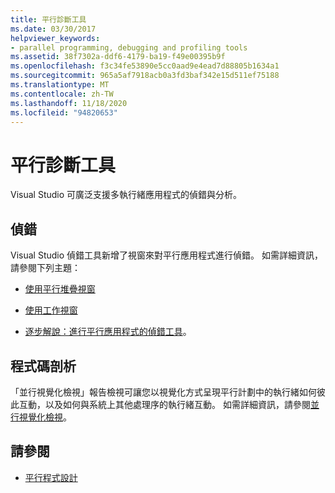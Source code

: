 ```yaml
---
title: 平行診斷工具
ms.date: 03/30/2017
helpviewer_keywords:
- parallel programming, debugging and profiling tools
ms.assetid: 38f7302a-ddf6-4179-ba19-f49e00395b9f
ms.openlocfilehash: f3c34fe53890e5cc0aad9e4ead7d88805b1634a1
ms.sourcegitcommit: 965a5af7918acb0a3fd3baf342e15d511ef75188
ms.translationtype: MT
ms.contentlocale: zh-TW
ms.lasthandoff: 11/18/2020
ms.locfileid: "94820653"
---
```

# <a name="parallel-diagnostic-tools"></a>平行診斷工具
Visual Studio 可廣泛支援多執行緒應用程式的偵錯與分析。  
  
## <a name="debugging"></a>偵錯  
 Visual Studio 偵錯工具新增了視窗來對平行應用程式進行偵錯。 如需詳細資訊，請參閱下列主題：  
  
- [使用平行堆疊視窗](/visualstudio/debugger/using-the-parallel-stacks-window)  
  
- [使用工作視窗](/visualstudio/debugger/using-the-tasks-window)  
  
- [逐步解說：進行平行應用程式的偵錯工具](/visualstudio/debugger/walkthrough-debugging-a-parallel-application)。  
  
## <a name="profiling"></a>程式碼剖析  
 「並行視覺化檢視」報告檢視可讓您以視覺化方式呈現平行計劃中的執行緒如何彼此互動，以及如何與系統上其他處理序的執行緒互動。 如需詳細資訊，請參閱[並行視覺化檢視](/visualstudio/profiling/concurrency-visualizer)。  
  
## <a name="see-also"></a>請參閱

- [平行程式設計](index.md)
